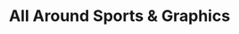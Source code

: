 ---
title: "All Around Sports & Graphics"
url: /wytheville/all-around-sports-and-graphics/
shop: clothes
---